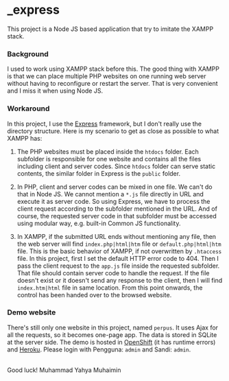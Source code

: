 # _express
This project is a Node JS based application that try to imitate the XAMPP stack.

### Background
I used to work using XAMPP stack before this. The good thing with XAMPP is that we can place multiple PHP websites on one running web server without having to reconfigure or restart the server. That is very convenient and I miss it when using Node JS.

### Workaround
In this project, I use the [Express](//expressjs.com/) framework, but I don't really use the directory structure. Here is my scenario to get as close as possible to what XAMPP has:

1. The PHP websites must be placed inside the `htdocs` folder. Each subfolder is responsible for one website and contains all the files including client and server codes. Since `htdocs` folder can serve static contents, the similar folder in Express is the `public` folder.

2. In PHP, client and server codes can be mixed in one file. We can't do that in Node JS. We cannot mention a `*.js` file directly in URL and execute it as server code.
So using Express, we have to process the client request according to the subfolder mentioned in the URL. And of course, the requested server code in that subfolder must be accessed using modular way, e.g. built-in Common JS functionality.

3. In XAMPP, if the submitted URL ends without mentioning any file, then the web server will find `index.php|html|htm` file or `default.php|html|htm` file. This is the basic behavior of XAMPP, if not overwritten by `.htaccess` file.
In this project, first I set the default HTTP error code to 404. Then I pass the client request to the `app.js` file inside the requested subfolder. That file should contain server code to handle the request. If the file doesn't exist or it doesn't send any response to the client, then I will find `index.htm|html` file in same location. From this point onwards, the control has been handed over to the browsed website.

### Demo website
There's still only one website in this project, named `perpus`. It uses Ajax for all the requests, so it becomes one-page app. The data is stored in SQLite at the server side. The demo is hosted in [OpenShift](//node-uwg.rhcloud.com/perpus) (it has runtime errors) and [Heroku](//node-uwg.herokuapp.com/perpus). Please login with Pengguna: `admin` and Sandi: `admin`.

<br>
Good luck!  
Muhammad Yahya Muhaimin

